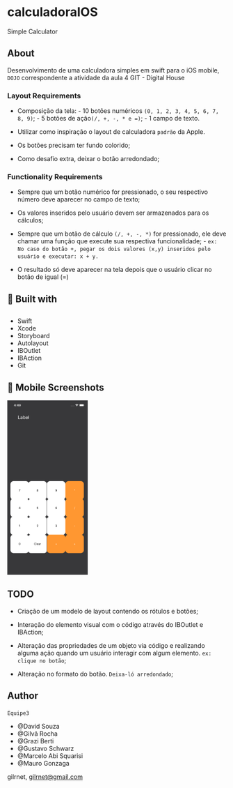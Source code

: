 # calculadoraIOS

Simple Calculator

## About

Desenvolvimento de uma calculadora simples em swift para o iOS mobile, `DOJO` correspondente a atividade da aula 4 GIT - Digital House



### Layout Requirements

- Composição da tela:
		- 10 botões numéricos `(0, 1, 2, 3, 4, 5, 6, 7, 8, 9)`;
		- 5 botões de ​ação ​`(/, +, -, * e =)`;
		- 1 campo de texto.

- Utilizar como inspiração o layout de calculadora `padrão` da ​Apple.

- Os botões precisam ter fundo colorido;

- Como desafio extra, deixar o botão arredondado;


### Functionality Requirements

- Sempre que um botão ​numérico for pressionado, o seu respectivo número deve aparecer no campo de texto;

- Os valores inseridos pelo usuário devem ser armazenados para os cálculos;

- Sempre que um botão de ​cálculo ​`(/, +, -, *)` for pressionado, ele deve chamar uma ​função​ que execute sua respectiva funcionalidade;
		- `ex: No caso do botão +, pegar os dois valores (x,y) inseridos pelo usuário e executar: x + y.`

- O resultado só deve aparecer na tela depois que o usuário clicar no
botão de igual (​=​)

## <h2> :construction_worker: Built with <h2>

- Swift
- Xcode 
- Storyboard 
- Autolayout
- IBOutlet
- IBAction
- Git

## <h2>:iphone: Mobile Screenshots </h2>

<img height="400" src="https://raw.githubusercontent.com/gilrnet/calculadoraIOS/master/Screenshot/simulador.png">


## TODO

- Criação de um modelo de layout contendo os rótulos e botões;

- Interação do elemento visual com o código através do IBOutlet e IBAction;

- Alteração das propriedades de um objeto via código e realizando alguma ação quando um usuário interagir com algum elemento. `ex: clique no botão`;

- Alteração no formato do botão. `Deixa-ló arredondado`;


## Author

`Equipe3`

- @David Souza
- @Gilvã Rocha
- @Grazi Berti
- @Gustavo Schwarz
- @Marcelo Abi Squarisi
- @Mauro Gonzaga


gilrnet, gilrnet@gmail.com
